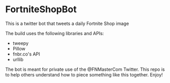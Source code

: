 # FortniteShopBot
This is a twitter bot that tweets a daily Fortnite Shop image

The build uses the following libraries and APIs:
* tweepy
* Pillow
* fnbr.co's API
* urllib

The bot is meant for private use of the @FNMasterCom Twitter. This repo is to help others understand how to piece something like this together. Enjoy! 
